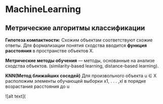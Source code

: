 # MachineLearning
## Метрические алгоритмы классификации
__Гипотеза компактности:__
Схожим объектам соответствуют схожие ответы.
Для формализации понятия сходства вводится __функция расстояния__ в
пространстве объектов X. 

__Метрические методы обучения__ — методы, основанные на анализе сходства
объектов. (similarity-based learning, distance-based learning).

__KNN(Метод ближайших соседей)__
Для произвольного объекта u ∈ X расположим элементы обучающей выборки x1, . . . ,xl в порядке возрастания расстояния до u

![alt text](


